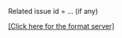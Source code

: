 <!-- Thank for your PR! If it's your first time contributing to Taichi, please make sure you have checked out [Contributor Guideline](https://taichi.readthedocs.io/en/latest/contributor_guide.html) (last update: Feb 18, 2019). A few simple rules are mentioned there to make us work together more efficiently :-) -->

Related issue id = ... (if any)

[[Click here for the format server]](http://kun.csail.mit.edu:31415/)